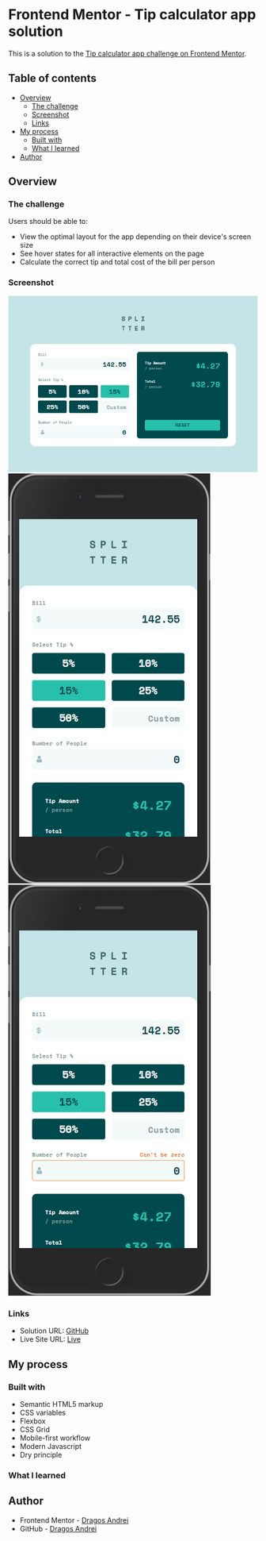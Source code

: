 # Frontend Mentor - Tip calculator app solution

This is a solution to the [Tip calculator app challenge on Frontend Mentor](https://www.frontendmentor.io/challenges/tip-calculator-app-ugJNGbJUX).

## Table of contents

- [Overview](#overview)
  - [The challenge](#the-challenge)
  - [Screenshot](#screenshot)
  - [Links](#links)
- [My process](#my-process)
  - [Built with](#built-with)
  - [What I learned](#what-i-learned)
- [Author](#author)

## Overview

### The challenge

Users should be able to:

- View the optimal layout for the app depending on their device's screen size
- See hover states for all interactive elements on the page
- Calculate the correct tip and total cost of the bill per person

### Screenshot

![desktop](./desktop.png)
![mobile](./mobile.png)
![error-state](./error-state.png)

### Links

- Solution URL: [GitHub](https://github.com/andre1dragos/tips_calculator.git)
- Live Site URL: [Live](https://andre1dragos.github.io/tips_calculator/)

## My process

### Built with

- Semantic HTML5 markup
- CSS variables
- Flexbox
- CSS Grid
- Mobile-first workflow
- Modern Javascript
- Dry principle

### What I learned

## Author

- Frontend Mentor - [Dragos Andrei](https://www.frontendmentor.io/profile/andre1dragos)
- GitHub - [Dragos Andrei](https://github.com/andre1dragos)
